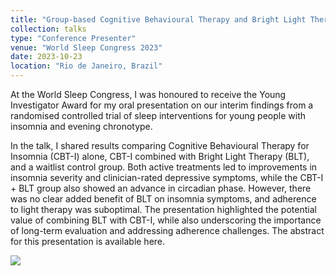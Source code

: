 ```yaml
---
title: "Group-based Cognitive Behavioural Therapy and Bright Light Therapy in Youths with Insomnia and Evening Chronotype: Interim Analysis of a Randomised Controlled Trial"
collection: talks
type: "Conference Presenter"
venue: "World Sleep Congress 2023"
date: 2023-10-23
location: "Rio de Janeiro, Brazil"
---
```

At the World Sleep Congress, I was honoured to receive the Young Investigator Award for my oral presentation on our interim findings from a randomised controlled trial of sleep interventions for young people with insomnia and evening chronotype.

In the talk, I shared results comparing Cognitive Behavioural Therapy for Insomnia (CBT-I) alone, CBT-I combined with Bright Light Therapy (BLT), and a waitlist control group. Both active treatments led to improvements in insomnia severity and clinician-rated depressive symptoms, while the CBT-I + BLT group also showed an advance in circadian phase. However, there was no clear added benefit of BLT on insomnia symptoms, and adherence to light therapy was suboptimal. The presentation highlighted the potential value of combining BLT with CBT-I, while also underscoring the importance of long-term evaluation and addressing adherence challenges. The abstract for this presentation is available here.

![](/images/talks/Talk_20231023)
